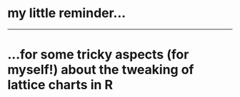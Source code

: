# my little reminder...
***
# ...for some tricky aspects (for myself!) about the tweaking of lattice charts in R